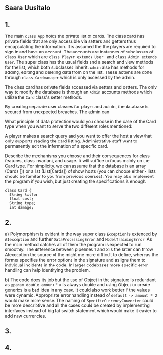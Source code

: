## Saara Uusitalo

## 1.
The main `class App` holds the private list of cards. The class card has private fields that are only accessible via setters and getters thus encapsulating the information. It is assumed
the the players are required to sign in and have an account. The accounts are instances of subclasses of ` class User` which are `class Player extends User ` and `class Admin extends User`.
The super class has the usual fields and a search and view methods for the list, which both subclasses inherit. `Admin` also has methods for adding, editing and deleting data from on the list.
These actions are done through `class Cardmanager` which is only accessed by the admin. 

The class card has private fields accessed via setters and getters. The only way to modify the database is through an `Admin` accounts methods which utilize the `Card` class's setter methods.

By creating separate user classes for player and admin, the database is secured from unexpected breaches. The admin can 

What principle of data protection would you choose in the case of the Card type when you want to serve the two different roles mentioned:

A player makes a search query and you want to offer the host a view that only supports reading the card listing.
Administrative staff want to permanently edit the information of a specific card.

Describe the mechanisms you choose and their consequences for class features, class invariant, and usage. It will suffice to focus mainly on the Card type. For simplicity, we can assume that the database is an array (Cards []) or a list (List[Cards]) of show hosts (you can choose either - lists should be familiar to you from previous courses). You may also implement the program if you wish, but just creating the specifications is enough.

```
class Card {
  String title;
  float cost;
  String type;
  int damage; 

```

## 2.

a) Polymorphism is evident in the way super class `Exception` is extended by `AIexception` and further `DataProcessingError` and
`ModelTrainingError`. As the main method catches all of them the program is expected to run smoothly. The difference between pipelines 1 and 2 
is the latter can throw AIexception the source of the might me more difficult to define, whereas the former specifies the error options in the 
signature and asiigns them to indvidual incidents in the code. In larger codebases more specific error handling can help identifying the problem. 

b) The code does its job but the use of Object in the signature is redundant as `@param double amount` * x is always double and using Object to create generics is a bad idea in any case. It could also work better if the values were dynamic. Appropriate error handling instead of `default -> amount * 2` would make more sense. The naming of `SpecificCurrencyConverter` could be more descriptive and all the cases could be created by implementing interfaces instead of big fat switch statement which would make it easier to add new currencies. 

## 3. 



## 4. 
